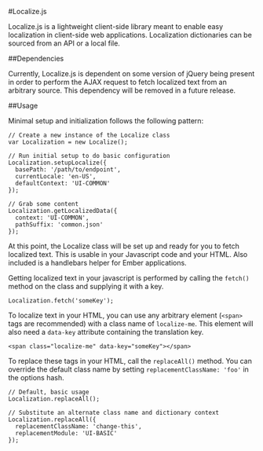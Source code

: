 #Localize.js

Localize.js is a lightweight client-side library meant to enable easy localization in client-side web applications. Localization dictionaries can be sourced from an API or a local file.

##Dependencies

Currently, Localize.js is dependent on some version of jQuery being present in order to perform the AJAX request to fetch localized text from an arbitrary source. This dependency will be removed in a future release.

##Usage

Minimal setup and initialization follows the following pattern:

    // Create a new instance of the Localize class
    var Localization = new Localize();
    
    // Run initial setup to do basic configuration
    Localization.setupLocalize({
      basePath: '/path/to/endpoint',
      currentLocale: 'en-US',
      defaultContext: 'UI-COMMON'
    });

    // Grab some content
    Localization.getLocalizedData({
      context: 'UI-COMMON',
      pathSuffix: 'common.json'
    });

At this point, the Localize class will be set up and ready for you to fetch localized text. This is usable in your Javascript code and your HTML. Also included is a handlebars helper for Ember applications.

Getting localized text in your javascript is performed by calling the `fetch()` method on the class and supplying it with a key.

    Localization.fetch('someKey');

To localize text in your HTML, you can use any arbitrary element (`<span>` tags are recommended) with a class name of `localize-me`. This element will also need a `data-key` attribute containing the translation key.

    <span class="localize-me" data-key="someKey"></span>

To replace these tags in your HTML, call the `replaceAll()` method. You can override the default class name by setting `replacementClassName: 'foo'` in the options hash.

    // Default, basic usage
    Localization.replaceAll();

    // Substitute an alternate class name and dictionary context
    Localization.replaceAll({
      replacementClassName: 'change-this',
      replacementModule: 'UI-BASIC'
    });
